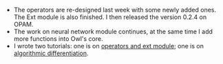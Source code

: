 - The operators are re-designed last week with some newly added ones. The Ext module is also finished. I then released the version 0.2.4 on OPAM.
- The work on neural network module continues, at the same time I add more functions into Owl's core.
- I wrote two tutorials: one is on [operators and ext module](https://github.com/ryanrhymes/owl/wiki/Tutorial:-Operators-and-Ext-Module); one is on [algorithmic differentiation](https://github.com/ryanrhymes/owl/wiki/Tutorial:-Algorithmic-Differentiation).
